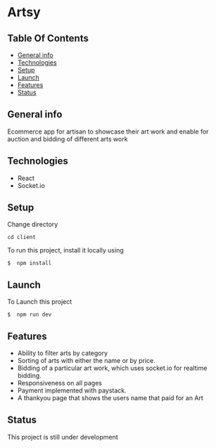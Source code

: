 # **Artsy**

## **Table Of Contents**

* [General info](#general-info)
* [Technologies](#technologies)
* [Setup](#Setup)
* [Launch](#Launch)
* [Features](#features)
* [Status](#status)

## General info
Ecommerce app for artisan to showcase their art work and enable for auction and bidding of different arts work

## Technologies
* React
* Socket.io


## Setup 

Change directory
````
cd client

````

To run this project, install it locally using
```
$  npm install

```

## Launch 
To Launch this project
```
$  npm run dev
```
## Features
* Ability to filter arts by category
* Sorting of arts with either the name or by price.
* Bidding of a particular art work, which uses socket.io for realtime bidding.
* Responsiveness on all pages
* Payment implemented with paystack.
* A thankyou page that shows the users name that paid for an Art

## Status
This project is still under development




